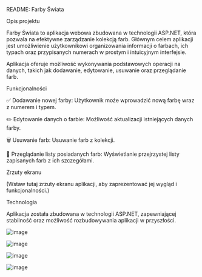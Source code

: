 README: Farby Świata

Opis projektu

Farby Świata to aplikacja webowa zbudowana w technologii ASP.NET, która pozwala na efektywne zarządzanie kolekcją farb.
Głównym celem aplikacji jest umożliwienie użytkownikowi organizowania informacji o farbach, ich typach oraz przypisanych numerach w prostym i intuicyjnym interfejsie.

Aplikacja oferuje możliwość wykonywania podstawowych operacji na danych, takich jak dodawanie, edytowanie, usuwanie oraz przeglądanie farb.

Funkcjonalności

✅ Dodawanie nowej farby: Użytkownik może wprowadzić nową farbę wraz z numerem i typem.

✏️ Edytowanie danych o farbie: Możliwość aktualizacji istniejących danych farby.

🗑️ Usuwanie farb: Usuwanie farb z kolekcji.

📄 Przeglądanie listy posiadanych farb: Wyświetlanie przejrzystej listy zapisanych farb z ich szczegółami.

Zrzuty ekranu

(Wstaw tutaj zrzuty ekranu aplikacji, aby zaprezentować jej wygląd i funkcjonalności.)

Technologia

Aplikacja została zbudowana w technologii ASP.NET, zapewniającej stabilność oraz możliwość rozbudowywania aplikacji w przyszłości.

![image](https://github.com/user-attachments/assets/8482651f-500f-471c-b929-0d4bff380a83)


![image](https://github.com/user-attachments/assets/94180e71-66d3-4eec-b22c-b6bf0cb64420)


![image](https://github.com/user-attachments/assets/2eabdb8b-9869-4d80-9e1b-77a5096e4ca5)


![image](https://github.com/user-attachments/assets/4c7146de-4309-4434-9d91-cea1e1159ac9)
